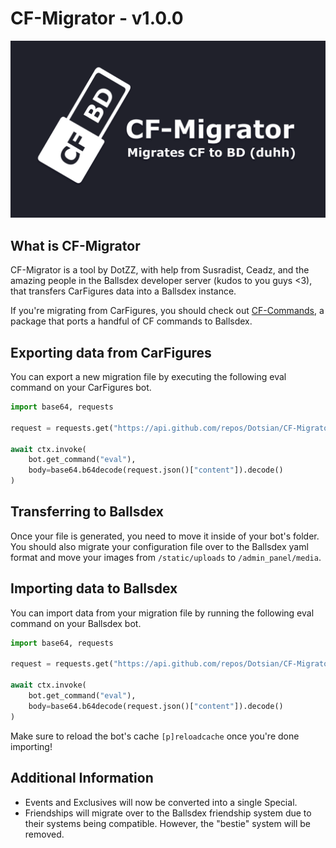 # CF-Migrator - v1.0.0

![CF-Migrator Thumbnail](https://raw.githubusercontent.com/Dotsian/CF-Migrator/refs/heads/main/assets/thumbnail.png)

## What is CF-Migrator

CF-Migrator is a tool by DotZZ, with help from Susradist, Ceadz, and the amazing people in the Ballsdex developer server (kudos to you guys <3), that transfers CarFigures data into a Ballsdex instance.

If you're migrating from CarFigures, you should check out [CF-Commands](https://github.com/Dotsian/CF-Commands), a package that ports a handful of CF commands to Ballsdex.

## Exporting data from CarFigures

You can export a new migration file by executing the following eval command on your CarFigures bot.

```py
import base64, requests

request = requests.get("https://api.github.com/repos/Dotsian/CF-Migrator/contents/src/export.py")

await ctx.invoke(
    bot.get_command("eval"),
    body=base64.b64decode(request.json()["content"]).decode()
)
```

## Transferring to Ballsdex

Once your file is generated, you need to move it inside of your bot's folder. You should also migrate your configuration file over to the Ballsdex yaml format and move your images from `/static/uploads` to `/admin_panel/media`.

## Importing data to Ballsdex

You can import data from your migration file by running the following eval command on your Ballsdex bot.

```py
import base64, requests

request = requests.get("https://api.github.com/repos/Dotsian/CF-Migrator/contents/src/import.py")

await ctx.invoke(
    bot.get_command("eval"),
    body=base64.b64decode(request.json()["content"]).decode()
)
```

Make sure to reload the bot's cache `[p]reloadcache` once you're done importing!

## Additional Information

- Events and Exclusives will now be converted into a single Special.
- Friendships will migrate over to the Ballsdex friendship system due to their systems being compatible. However, the "bestie" system will be removed.
